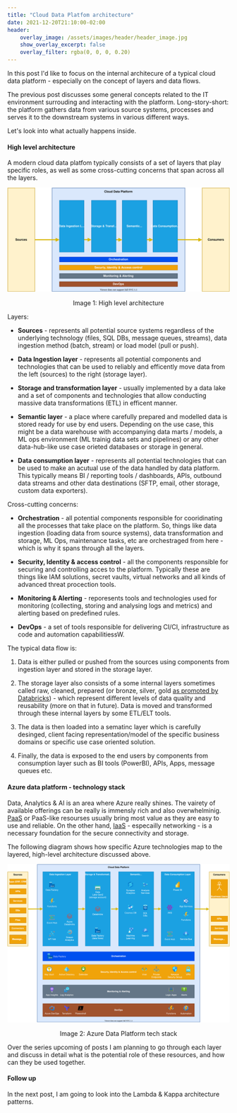 ```yaml
---
title: "Cloud Data Platfom architecture"
date: 2021-12-20T21:10:00-02:00
header:
    overlay_image: /assets/images/header/header_image.jpg
    show_overlay_excerpt: false
    overlay_filter: rgba(0, 0, 0, 0.20)
---
```


In this post I'd like to focus on the internal architecure of a typical cloud data platform - especially on the concept of layers and data flows.  

The previous post discusses some general concepts related to the IT environment surrouding and interacting with the platform. Long-story-short: the platform gathers data from various source systems, processes and serves it to the downstream systems in various different ways. 

Let's look into what actually happens inside.

#### High level architecture

A modern cloud data platfom typically consists of a set of layers that play specific roles, as well as some cross-cutting concerns that span across all the layers.

![Traditional on-prem DW/BI solution](/assets/images/2021-12-20-cdp-arch/high-level.svg)
<p style="text-align: center;">Image 1: High level architecture</p>

Layers:

- **Sources** - represents all potential source systems regardless of the underlying technology (files, SQL DBs, message queues, streams), data ingestion method (batch, stream) or load model (pull or push).

- **Data Ingestion layer** - represents all potential components and technologies that can be used to reliably and efficently move data from the left (sources) to the right (storage layer).

- **Storage and transformation layer** - usually implemented by a data lake and a set of components and technologies that allow conducting massive data transformations (ETL) in efficent manner.

- **Semantic layer** - a place where carefully prepared and modelled data is stored ready for use by end users. Depending on the use case, this might be a data warehouse with accompanying data marts / models, a ML ops environment (ML trainig data sets and pipelines) or any other data-hub-like use case orieted databases or storage in general.

- **Data consumption layer** - represents all potential technologies that can be used to make an acutual use of the data handled by data platform. This typically means BI / reporting tools / dashboards, APIs, outbound data streams and other data destinations (SFTP, email, other storage, custom data exporters).

Cross-cutting concerns:

- **Orchestration** - all potential components responsible for cooridinating all the processes that take place on the platform. So, things like data ingestion (loading data from source systems), data transformation and storage, ML Ops, maintenance tasks, etc are orchestraged from here - which is why it spans through all the layers.

- **Security, Identity & access control** - all the components responsible for securing and controlling acces to the platform. Typically these are things like IAM solutions, secret vaults, virtual networks and all kinds of advanced threat procection tools.

- **Monitoring & Alerting** - reporesents tools and technologies used for monitoring (collecting, storing and analysing logs and metrics) and alerting based on predefined rules.

- **DevOps** - a set of tools responsible for delivering CI/CI, infrastructure as code and automation capabilitiessW.


The typical data flow is:
1. Data is either pulled or pushed from the sources using components from ingestion layer and stored in the storage layer. 
2. The storage layer also consists of a some internal layers sometimes called raw, cleaned, prepared (or bronze, silver, gold [as promoted by Databricks](https://databricks.com/blog/2019/08/14/productionizing-machine-learning-with-delta-lake.html)) - which represent different levels of data quality and reusability (more on that in future). Data is moved and transformed through these internal layers by some ETL/ELT tools. 
3. The data is then loaded into a sematinc layer which is carefully desinged, client facing representation/model of the specific business domains or specific use case oriented solution.

4. Finally, the data is exposed to the end users by components from consumption layer such as BI tools (PowerBI), APIs, Apps, message queues etc. 
 
#### Azure data platform - technology stack 

Data, Analytics & AI is an area where Azure really shines. The vairety of available offerings can be really is immensly rich and also overwhelminig. [PaaS](https://azure.microsoft.com/en-us/overview/what-is-paas/) or PaaS-like resourses usually bring most value as they are easy to use and reliable. On the other hand, [IaaS](https://azure.microsoft.com/en-us/overview/what-is-iaas/) - especailly networking - is a necessary foundation for the secure connectivity and storage.

The following diagram shows how specific Azure technologies map to the layered, high-level architecture discussed above.

![Traditional on-prem DW/BI solution](/assets/images/2021-12-20-cdp-arch/tech-stack.svg)
<p style="text-align: center;">Image 2: Azure Data Platform tech stack</p>

Over the series upcoming of posts I am planning to go through each layer and discuss in detail what is the potential role of these resources, and how can they be used together.

#### Follow up
In the next post, I am going to look into the Lambda & Kappa architecture patterns.
